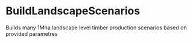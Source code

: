 # BuildLandscapeScenarios
Builds many 1Mha landscape level timber production scenarios based on provided parametres 
